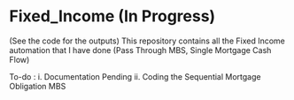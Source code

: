 # Fixed_Income (In Progress)

(See the code for the outputs) 
This repository contains all the Fixed Income automation that I have done (Pass Through MBS, Single Mortgage Cash Flow)

To-do : 
      i.  Documentation Pending
      ii. Coding the Sequential Mortgage Obligation MBS
      
